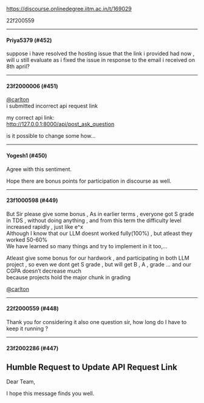 https://discourse.onlinedegree.iitm.ac.in/t/169029

22f200559</p><hr>

<h4>Priya5379 (#452)</h4>
<p>suppose i have resolved the hosting issue that the link i provided had now , will u still evaluate as i fixed the issue in response to the email i received on 8th april?</p><hr>

<h4>23f2000006 (#451)</h4>
<p><a class="mention" href="/u/carlton">@carlton</a><br/>
i submitted incorrect api request link</p>
<p>my correct api link:<br/>
<a class="onebox" href="http://127.0.0.1:8000/api/post_ask_question" rel="noopener nofollow ugc" target="_blank">http://127.0.0.1:8000/api/post_ask_question</a></p>
<p>is it possible to change some how…</p><hr>

<h4>Yogesh1 (#450)</h4>
<p>Agree with this sentiment.</p>
<p>Hope there are bonus points for participation in discourse as well.</p><hr>

<h4>23f1000598 (#449)</h4>
<p>But Sir please give some bonus , As in earlier terms , everyone got S grade in TDS , without doing anything , and from this term the difficulty level increased rapidly , just like e^x<br/>
Although I know that our LLM doesnt worked fully(100%) , but atleast they worked 50-60%<br/>
We have learned so many things  and try to implement in it too,…</p>
<p>Atleast give some bonus for our hardwork , and participating in both LLM project , so even we dont get S grade , but will get B , A , grade … and our CGPA doesn’t decrease much<br/>
because projects hold the major chunk in grading</p>
<p><a class="mention" href="/u/carlton">@carlton</a></p><hr>

<h4>22f2000559 (#448)</h4>
<p>Thank you for considering it also one question sir, how long do I have to keep it running ?</p><hr>

<h4>23f2002286 (#447)</h4>
<h2><a class="anchor" href="#p-617213-humble-request-to-update-api-request-link-1" name="p-617213-humble-request-to-update-api-request-link-1"></a>Humble Request to Update API Request Link</h2>
<p>Dear Team,</p>
<p>I hope this message finds you well.